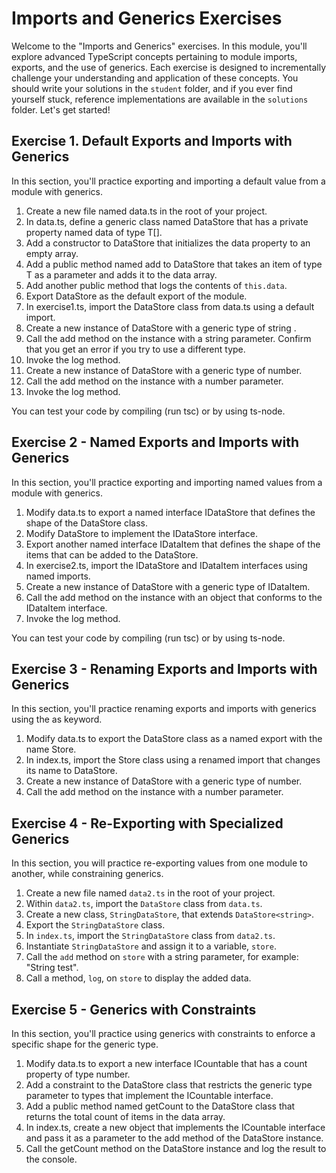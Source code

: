 # Imports and Generics Exercises

Welcome to the "Imports and Generics" exercises. In this module, you'll explore advanced TypeScript concepts pertaining to module imports, exports, and the use of generics. Each exercise is designed to incrementally challenge your understanding and application of these concepts. You should write your solutions in the `student` folder, and if you ever find yourself stuck, reference implementations are available in the `solutions` folder. Let's get started!

## Exercise 1. Default Exports and Imports with Generics
In this section, you'll practice exporting and importing a default value from a module with generics.

1. Create a new file named data.ts in the root of your project.
2. In data.ts, define a generic class named DataStore that has a private property named data of type T[].
3. Add a constructor to DataStore that initializes the data property to an empty array.
4. Add a public method named add to DataStore that takes an item of type T as a parameter and adds it to the data array.
5. Add another public method that logs the contents of `this.data`.
6. Export DataStore as the default export of the module.
7. In exercise1.ts, import the DataStore class from data.ts using a default import.
8. Create a new instance of DataStore with a generic type of string	.
9. Call the add method on the instance with a string parameter. Confirm that you get an error if you try to use a different type. 
10. Invoke the log method.
11. Create a new instance of DataStore with a generic type of number.
12. Call the add method on the instance with a number parameter.
13. Invoke the log method.

You can test your code by compiling (run tsc) or by using ts-node.

## Exercise 2 - Named Exports and Imports with Generics
In this section, you'll practice exporting and importing named values from a module with generics.

1. Modify data.ts to export a named interface IDataStore that defines the shape of the DataStore class.
2. Modify DataStore to implement the IDataStore interface.
3. Export another named interface IDataItem that defines the shape of the items that can be added to the DataStore.
4. In exercise2.ts, import the IDataStore and IDataItem interfaces using named imports.
5. Create a new instance of DataStore with a generic type of IDataItem.
6. Call the add method on the instance with an object that conforms to the IDataItem interface.
7. Invoke the log method.

You can test your code by compiling (run tsc) or by using ts-node.

## Exercise 3 - Renaming Exports and Imports with Generics
In this section, you'll practice renaming exports and imports with generics using the as keyword.

1. Modify data.ts to export the DataStore class as a named export with the name Store.
2. In index.ts, import the Store class using a renamed import that changes its name to DataStore.
3. Create a new instance of DataStore with a generic type of number.
4. Call the add method on the instance with a number parameter.


## Exercise 4 - Re-Exporting with Specialized Generics

In this section, you will practice re-exporting values from one module to another, while constraining generics.

1. Create a new file named `data2.ts` in the root of your project.
2. Within `data2.ts`, import the `DataStore` class from `data.ts`.
3. Create a new class, `StringDataStore`, that extends `DataStore<string>`.
4. Export the `StringDataStore` class.
5. In `index.ts`, import the `StringDataStore` class from `data2.ts`.
6. Instantiate `StringDataStore` and assign it to a variable, `store`.
7. Call the `add` method on `store` with a string parameter, for example: "String test".
8. Call a method, `log`, on `store` to display the added data.


## Exercise 5 - Generics with Constraints

In this section, you'll practice using generics with constraints to enforce a specific shape for the generic type.

1. Modify data.ts to export a new interface ICountable that has a count property of type number.
2. Add a constraint to the DataStore class that restricts the generic type parameter to types that implement the ICountable interface.
3. Add a public method named getCount to the DataStore class that returns the total count of items in the data array.
4. In index.ts, create a new object that implements the ICountable interface and pass it as a parameter to the add method of the DataStore instance.
5. Call the getCount method on the DataStore instance and log the result to the console.
